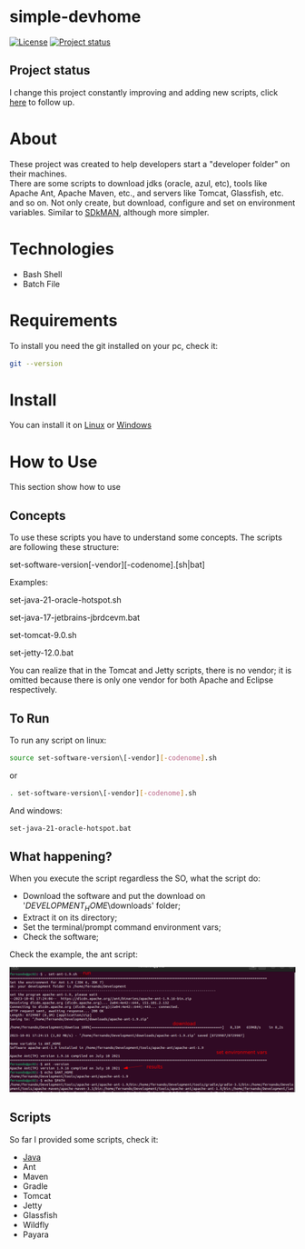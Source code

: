 # simple-devhome

[![License](https://img.shields.io/badge/License-Apache%202.0-blue.svg)](https://opensource.org/licenses/Apache-2.0)
[![Project status](https://img.shields.io/badge/Project%20status-Maintenance-orange.svg)](https://img.shields.io/badge/Project%20status-Maintenance-orange.svg)

## Project status

I change this project constantly improving and adding new scripts, click [here](docs\STATUS.md) to follow up.

# About

These project was created to help developers start a "developer folder" on their machines. <br />
There are some scripts to download jdks (oracle, azul, etc), tools like Apache Ant, Apache Maven, etc., and servers like Tomcat, Glassfish, etc. and so on.
Not only create, but download, configure and set on environment variables. Similar to [SDkMAN](https://sdkman.io/), although more simpler.

# Technologies

- Bash Shell
- Batch File

# Requirements

To install you need the git installed on your pc, check it:

```bash
git --version
```
# Install

You can install it on [Linux](docs\INSTALL-LINUX.md) or [Windows](docs\INSTALL-WINDOWS.md)

# How to Use

This section show how to use

## Concepts

To use these scripts you have to understand some concepts.
The scripts are following these structure: 

set-software-version\[-vendor][-codenome].[sh|bat]

Examples:

set-java-21-oracle-hotspot.sh

set-java-17-jetbrains-jbrdcevm.bat

set-tomcat-9.0.sh

set-jetty-12.0.bat

You can realize that in the Tomcat and Jetty scripts, there is no vendor; it is omitted because there is only one vendor for both Apache and Eclipse respectively.

## To Run

To run any script on linux:

```bash
source set-software-version\[-vendor][-codenome].sh
```
or

```bash
. set-software-version\[-vendor][-codenome].sh
```

And windows:

```bash
set-java-21-oracle-hotspot.bat
```

## What happening?

When you execute the script regardless the SO, what the script do:

- Download the software and put the download on '$DEVELOPMENT_HOME$\downloads' folder;
- Extract it on its directory; 
- Set the terminal/prompt command environment vars;
- Check the software;

Check the example, the ant script:

![Model](https://github.com/fernando-romulo-silva/simple-devhome/blob/master/docs/example01.png)

## Scripts

So far I provided some scripts, check it:

- [Java](docs\SET-JAVA.md)
- Ant
- Maven
- Gradle
- Tomcat
- Jetty
- Glassfish
- Wildfly
- Payara

